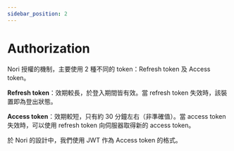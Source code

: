 ```yaml
---
sidebar_position: 2
---
```


# Authorization

Nori 授權的機制，主要使用 2 種不同的 token：Refresh token 及 Access token。

**Refresh token**：效期較長，於登入期間皆有效。當 refresh token 失效時，該裝置即為登出狀態。

**Access token**：效期較短，只有約 30 分鐘左右（非準確值）。當 access token 失效時，可以使用 refresh token 向伺服器取得新的 access token。

於 Nori 的設計中，我們使用 JWT 作為 Access token 的格式。
